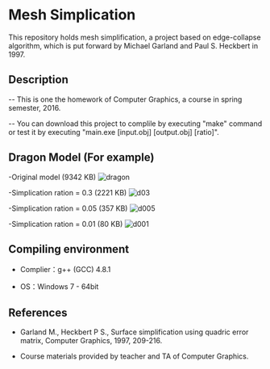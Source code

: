 # Mesh Simplication

This repository holds mesh simplification, a project based on edge-collapse algorithm, which is put forward by Michael Garland and  Paul S. Heckbert in 1997.

 
## Description

-- This is one the homework of Computer Graphics, a course in spring semester, 2016.

-- You can download this project to complile by executing "make" command or test it by executing "main.exe [input.obj] [output.obj] [ratio]".

## Dragon Model (For example)
-Original model (9342 KB)
![dragon](https://raw.githubusercontent.com/lihy96/MeshSimplify/master/image/dragon.gif)

-Simplication ration = 0.3 (2221 KB)
![d03](https://raw.githubusercontent.com/lihy96/MeshSimplify/master/image/d03.gif)

-Simplication ration = 0.05 (357 KB)
![d005](https://raw.githubusercontent.com/lihy96/MeshSimplify/master/image/d005.gif)

-Simplication ration = 0.01 (80 KB)
![d001](https://raw.githubusercontent.com/lihy96/MeshSimplify/master/image/d001.gif)


##  Compiling environment

- Complier：g++ (GCC) 4.8.1

- OS：Windows 7 - 64bit

## References

- Garland M., Heckbert P S., Surface simplification using quadric error matrix, Computer Graphics, 1997, 209-216.

- Course materials provided by teacher and TA of Computer Graphics.
